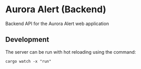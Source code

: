 # Aurora Alert (Backend)
Backend API for the Aurora Alert web application

## Development
The server can be run with hot reloading using the command:

`cargo watch -x "run"`